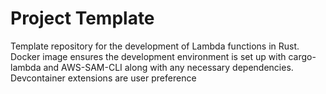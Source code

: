 # Project Template
Template repository for the development of Lambda functions in Rust. Docker image ensures the development environment is set up with cargo-lambda and AWS-SAM-CLI along with any necessary dependencies. Devcontainer extensions are user preference
